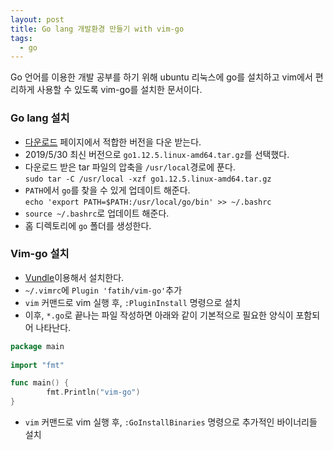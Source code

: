 ```yaml
---
layout: post
title: Go lang 개발환경 만들기 with vim-go
tags:
  - go
---
```

Go 언어를 이용한 개발 공부를 하기 위해 ubuntu 리눅스에 go를 설치하고 vim에서 편리하게 사용할 수 있도록 vim-go를 설치한 문서이다.

### Go lang 설치
- [다운로드](https://golang.org/dl/) 페이지에서 적합한 버전을 다운 받는다.
- 2019/5/30 최신 버전으로 `go1.12.5.linux-amd64.tar.gz`를 선택했다.
- 다운로드 받은 tar 파일의 압축을 `/usr/local`경로에 푼다.  
`sudo tar -C /usr/local -xzf go1.12.5.linux-amd64.tar.gz`
- `PATH`에서 `go`를 찾을 수 있게 업데이트 해준다.  
`echo 'export PATH=$PATH:/usr/local/go/bin' >> ~/.bashrc`
- `source ~/.bashrc`로 업데이트 해준다.
- 홈 디렉토리에 `go` 폴더를 생성한다.

### Vim-go 설치
- [Vundle](https://github.com/VundleVim/Vundle.vim#quick-start)이용해서 설치한다.
- `~/.vimrc`에 `Plugin 'fatih/vim-go'`추가
- `vim` 커맨드로 vim 실행 후, `:PluginInstall` 명령으로 설치
- 이후, `*.go`로 끝나는 파일 작성하면 아래와 같이 기본적으로 필요한 양식이 포함되어 나타난다.

```go
package main
  
import "fmt"

func main() {
        fmt.Println("vim-go")
}
```

- `vim` 커맨드로 vim 실행 후, `:GoInstallBinaries` 명령으로 추가적인 바이너리들 설치
